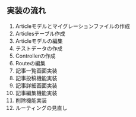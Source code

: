 ## 実装の流れ
1. Articleモデルとマイグレーションファイルの作成
2. Articlesテーブル作成
3. Articleモデルの編集
4. テストデータの作成
5. Controllerの作成
6. Routeの編集
7. 記事一覧画面実装
8. 記事投稿機能実装
9. 記事詳細画面実装
10. 記事編集機能実装
11. 削除機能実装
12. ルーティングの見直し
